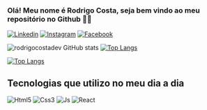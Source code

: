 ### Olá! Meu nome é Rodrigo Costa, seja bem vindo ao meu repositório no Github 👋😄

[![Linkedin](https://img.shields.io/badge/LinkedIn-0077B5?style=for-the-badge&logo=linkedin&logoColor=white)](https://www.linkedin.com/in/rodrigo-costa-39b04923b/) [![Instagram](https://img.shields.io/badge/Instagram-E4405F?style=for-the-badge&logo=instagram&logoColor=white)](https://www.instagram.com/rodrigo.costa199/) [![Facebook](https://img.shields.io/badge/Facebook-1877F2?style=for-the-badge&logo=facebook&logoColor=white)](https://web.facebook.com/rodrigo.costa.1253236)

![rodrigocostadev GitHub stats](https://github-readme-stats.vercel.app/api?username=rodrigocostadev&show_icons=true&theme=radical) [![Top Langs](https://github-readme-stats.vercel.app/api/top-langs/?username=rodrigocostadev&layout=dark&theme=radical)](https://github.com/rodrigocostadev/github-readme-stats)

[![Top Langs](https://github-readme-stats.vercel.app/api/top-langs/?username=rodrigocostadev&layout=donut-vertical)](https://github.com/rodrigocostadev/github-readme-stats)

## Tecnologias que utilizo no meu dia a dia

<div style="display: inline-block;" >
    <img src="https://img.shields.io/badge/HTML5-E34F26?style=for-the-badge&logo=html5&logoColor=white" alt="Html5">
    <img src="https://img.shields.io/badge/CSS3-1572B6?style=for-the-badge&logo=css3&logoColor=white" alt="Css3">
    <img src="https://img.shields.io/badge/JavaScript-323330?style=for-the-badge&logo=javascript&logoColor=F7DF1E" alt="Js">
    <img src="https://img.shields.io/badge/React-20232A?style=for-the-badge&logo=react&logoColor=61DAFB" alt="React">
</div>





